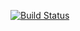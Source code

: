 [![Build Status](https://travis-ci.org/xhanti-fatyela/settings-bill-expressjs.svg?branch=master)](https://travis-ci.org/xhanti-fatyela/settings-bill-expressjs)